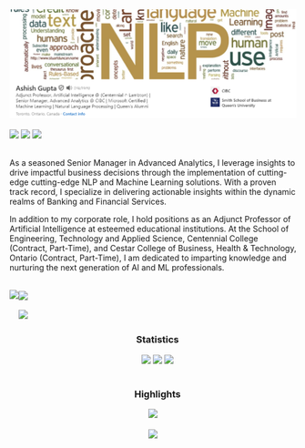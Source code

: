 <div>
<a href="https://www.linkedin.com/in/ashishguptamma/" target="_blank"><img src="AshishGupta.png"/></a>
</div>
<br/>
<div> <a href="https://www.linkedin.com/in/ashishguptamma/" target="_blank"><img src="https://img.shields.io/badge/LinkedIn-0077B5?style=for-the-badge&logo=linkedin&logoColor=white" target="_blank"></a>
<a href="https://www.kaggle.com/roydatascience" target="_blank"><img src="https://img.shields.io/badge/Kaggle-20BEFF?style=for-the-badge&logo=Kaggle&logoColor=white" target="_blank"></a>
<a href = "mailto:ashish.mmaqueens@gmail.com"><img src="https://img.shields.io/badge/-Gmail-%23333?style=for-the-badge&logo=gmail&logoColor=white" target="_blank"></a>
</div>
<br/>
<p>
 As a seasoned Senior Manager in Advanced Analytics, I leverage insights to drive impactful business decisions through the implementation of cutting-edge cutting-edge NLP and Machine Learning solutions. With a proven track record, I specialize in delivering actionable insights within the dynamic realms of Banking and Financial Services.

In addition to my corporate role, I hold positions as an Adjunct Professor of Artificial Intelligence at esteemed educational institutions. At the School of Engineering, Technology and Applied Science, Centennial College (Contract, Part-Time), and Cestar College of Business, Health & Technology, Ontario (Contract, Part-Time), I am dedicated to imparting knowledge and nurturing the next generation of AI and ML professionals.
</p>
<br/>
<div align="left">
  <img align="center" height="180em" src="https://github-readme-streak-stats.herokuapp.com/?user=roymachinelearning&theme=swift" height="180em" />
<img align="left" height="180em" src="https://github-readme-stats.vercel.app/api/top-langs/?username=roymachinelearning&layout=compact&theme=swift" height="180em"/>
</div>
<br/>
<img src="https://user-images.githubusercontent.com/73097560/115834477-dbab4500-a447-11eb-908a-139a6edaec5c.gif">
<h3 align="center">Statistics</h3>
  
<div align="center">

<img src="http://github-profile-summary-cards.vercel.app/api/cards/stats?username=roymachinelearning&theme=swift" height="180em" />
<img src="http://github-profile-summary-cards.vercel.app/api/cards/repos-per-language?username=roymachinelearning&theme=swift" height="180em"  />
<img src="http://github-profile-summary-cards.vercel.app/api/cards/profile-details?username=roymachinelearning&theme=swift" height="180em" />
</div>

<br/>
<h3 align="center">Highlights</h3>

<div align="center">
<img src="https://github-profile-trophy.vercel.app/?username=roymachinelearning&theme=swift&row=2&column=3"/></div>
 <div align="center">
<br/>
<img src="https://komarev.com/ghpvc/?username=roymachinelearning&label=Profile%20views&color=0e75b6&style=flat"/>
</div>

